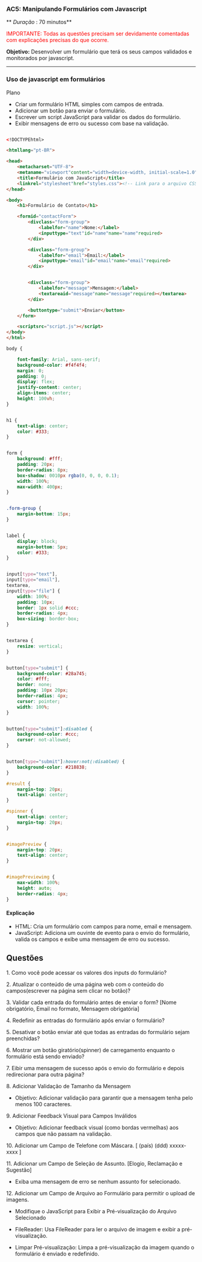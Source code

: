 ### **AC5: Manipulando Formulários com Javascript**

** *Duração* : 70 minutos**

<div style="color:red">IMPORTANTE: Todas as questões precisam ser devidamente comentadas com explicações precisas do que ocorre.
</div>

**Objetivo:** Desenvolver um formulário que terá os seus campos validados e monitorados por javascript.

---

### Uso de javascript em formulários

Plano

- Criar um formulário HTML simples com campos de entrada.
- Adicionar um botão para enviar o formulário.
- Escrever um script JavaScript para validar os dados do formulário.
- Exibir mensagens de erro ou sucesso com base na validação.

```html

<!DOCTYPEhtml>

<htmllang="pt-BR">

<head>
    <metacharset="UTF-8">
    <metaname="viewport"content="width=device-width, initial-scale=1.0">
    <title>Formulário com JavaScript</title>
    <linkrel="stylesheet"href="styles.css"><!-- Link para o arquivo CSS -->
</head>

<body>
    <h1>Formulário de Contato</h1>

    <formid="contactForm">
        <divclass="form-group">
            <labelfor="name">Nome:</label>
            <inputtype="text"id="name"name="name"required>
        </div>

        <divclass="form-group">
            <labelfor="email">Email:</label>
            <inputtype="email"id="email"name="email"required>
        </div>


        <divclass="form-group">
            <labelfor="message">Mensagem:</label>
            <textareaid="message"name="message"required></textarea>
        </div>

        <buttontype="submit">Enviar</button>
    </form>

    <scriptsrc="script.js"></script>
</body>
</html>
```

```css
body {

    font-family: Arial, sans-serif;
    background-color: #f4f4f4;
    margin: 0;
    padding: 0;
    display: flex;
    justify-content: center;
    align-items: center;
    height: 100vh;
}


h1 {
    text-align: center;
    color: #333;
}


form {
    background: #fff;
    padding: 20px;
    border-radius: 8px;
    box-shadow: 0010px rgba(0, 0, 0, 0.1);
    width: 100%;
    max-width: 400px;
}


.form-group {
    margin-bottom: 15px;
}


label {
    display: block;
    margin-bottom: 5px;
    color: #333;
}


input[type="text"],
input[type="email"],
textarea,
input[type="file"] {
    width: 100%;
    padding: 10px;
    border: 1px solid #ccc;
    border-radius: 4px;
    box-sizing: border-box;
}


textarea {
    resize: vertical;
}


button[type="submit"] {
    background-color: #28a745;
    color: #fff;
    border: none;
    padding: 10px 20px;
    border-radius: 4px;
    cursor: pointer;
    width: 100%;
}


button[type="submit"]:disabled {
    background-color: #ccc;
    cursor: not-allowed;
}


button[type="submit"]:hover:not(:disabled) {
    background-color: #218838;
}

#result {
    margin-top: 20px;
    text-align: center;
}

#spinner {
    text-align: center;
    margin-top: 20px;
}


#imagePreview {
    margin-top: 20px;
    text-align: center;
}


#imagePreviewimg {
    max-width: 100%;
    height: auto;
    border-radius: 4px;
}
```

#### Explicação

- HTML: Cria um formulário com campos para nome, email e mensagem.
- JavaScript: Adiciona um ouvinte de evento para o envio do formulário, valida os campos e exibe uma mensagem de erro ou sucesso.

## Questões

1\. Como você pode acessar os valores dos inputs do formulário?

2\. Atualizar o conteúdo de uma página web com o conteúdo do campos(escrever na página sem clicar no botão)?

3\. Validar cada entrada do formulário antes de enviar o form? [Nome obrigatório, Email no formato, Mensagem obrigatória]

4\. Redefinir as entradas do formulário após enviar o formulário?

5\. Desativar o botão enviar até que todas as entradas do formulário sejam preenchidas?

6\. Mostrar um botão giratório(spinner) de carregamento enquanto o formulário está sendo enviado?

7\. Eibir uma mensagem de sucesso após o envio do formulário e depois redirecionar para outra página?

8\. Adicionar Validação de Tamanho da Mensagem

- Objetivo: Adicionar validação para garantir que a mensagem tenha pelo menos 100 caracteres.

9\. Adicionar Feedback Visual para Campos Inválidos

- Objetivo: Adicionar feedback visual (como bordas vermelhas) aos campos que não passam na validação.

10\. Adicionar um Campo de Telefone com Máscara. [ (país) (ddd) xxxxx-xxxx ]

11\. Adicionar um Campo de Seleção de Assunto. [Elogio, Reclamação e Sugestão]

- Exiba uma mensagem de erro se nenhum assunto for selecionado.

12\. Adicionar um Campo de Arquivo ao Formulário para permitir o upload de imagens.

- Modifique o JavaScript para Exibir a Pré-visualização do Arquivo Selecionado
  
- FileReader: Usa FileReader para ler o arquivo de imagem e exibir a pré-visualização.
  
- Limpar Pré-visualização: Limpa a pré-visualização da imagem quando o formulário é enviado e redefinido.
